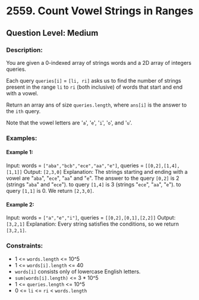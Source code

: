# 2559. Count Vowel Strings in Ranges
## Question Level: Medium
### Description:
You are given a 0-indexed array of strings words and a 2D array of integers queries.

Each query `queries[i]` = `[li, ri]` asks us to find the number of strings present in the range `li` to `ri` (both inclusive) of words that start and end with a vowel.

Return an array ans of size `queries.length`, where `ans[i]` is the answer to the `ith` query.

Note that the vowel letters are '`a`', '`e`', '`i`', '`o`', and '`u`'.

### Examples:
#### Example 1:

Input: words = `["aba","bcb","ece","aa","e"]`, queries = `[[0,2],[1,4],[1,1]]`
Output: `[2,3,0]`
Explanation: The strings starting and ending with a vowel are "`aba`", "`ece`", "`aa`" and "`e`".
The answer to the query `[0,2]` is 2 (strings "`aba`" and "`ece`").
to query `[1,4]` is 3 (strings "`ece`", "`aa`", "`e`").
to query `[1,1]` is 0.
We return `[2,3,0]`.
#### Example 2:

Input: words = `["a","e","i"]`, queries = `[[0,2],[0,1],[2,2]]`
Output: `[3,2,1]`
Explanation: Every string satisfies the conditions, so we return `[3,2,1]`.

### Constraints:

- 1 <= `words.length` <= 10^5
- 1 <= `words[i].length` <= 40
- `words[i]` consists only of lowercase English letters.
- `sum(words[i].length)` <= 3 * 10^5
- 1 <= `queries.length` <= 10^5
- 0 <= `li` <= `ri` < `words.length`